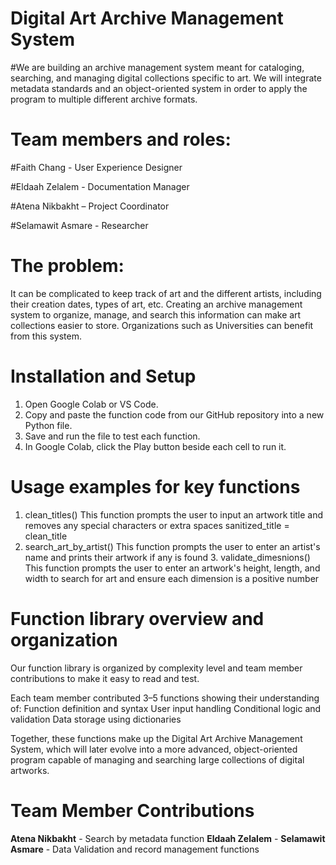 # Digital Art Archive Management System

#We are building an archive management system meant for cataloging, searching, and managing digital collections specific to art. We will integrate metadata standards and an object-oriented system in order to apply the program to multiple different archive formats. 

# Team members and roles:
#Faith Chang - User Experience Designer

#Eldaah Zelalem - Documentation Manager

#Atena Nikbakht – Project Coordinator

#Selamawit Asmare - Researcher

# The problem:
It can be complicated to keep track of art and the different artists, including their creation dates, types of art, etc. Creating an archive management system to organize, manage, and search this information can make art collections easier to store. Organizations such as Universities can benefit from this system. 

# Installation and Setup
1. Open Google Colab or VS Code.
2. Copy and paste the function code from our GitHub repository into a new Python file.
3. Save and run the file to test each function.
4. In Google Colab, click the Play button beside each cell to run it.

# Usage examples for key functions
1. clean_titles()
   This function prompts the user to input an artwork title and removes any special characters or extra spaces
   sanitized_title = clean_title
2. search_art_by_artist()
   This function prompts the user to enter an artist's name and prints their artwork if any is found
   3. validate_dimesnions()
      This function prompts the user to enter an artwork's height, length, and width to search for art and ensure each dimension is a positive number 

# Function library overview and organization
Our function library is organized by complexity level and team member contributions to make it easy to read and test. 

Each team member contributed 3–5 functions showing their understanding of:
Function definition and syntax
User input handling
Conditional logic and validation
Data storage using dictionaries

Together, these functions make up the Digital Art Archive Management System, which will later evolve into a more advanced, object-oriented program capable of managing and searching large collections of digital artworks.


# Team Member Contributions

**Atena Nikbakht** - Search by metadata function
**Eldaah Zelalem** - 
**Selamawit Asmare** - Data Validation and record management functions
